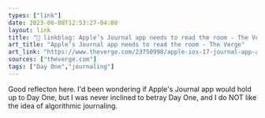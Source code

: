 ```yaml
---
types: ["link"]
date: 2023-06-08T12:53:27-04:00
layout: link
title: "🔗 linkblog: Apple’s Journal app needs to read the room - The Verge'"
art_title: "Apple’s Journal app needs to read the room - The Verge"
art_link: "https://www.theverge.com/23750998/apple-ios-17-journal-app-ai"
sources: ["theverge.com"]
tags: ["Day One","journaling"]
---
```

Good reflecton here. I'd been wondering if Apple's Journal app would hold up to Day One, but I was never inclined to betray Day One, and I do NOT like the idea of algorithmic journaling.  
 
